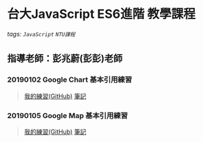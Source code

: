 # 台大JavaScript ES6進階 教學課程
###### tags: `JavaScript` `NTU課程`
指導老師：彭兆蔚(彭彭)老師
---
### 20190102 Google Chart 基本引用練習
>[我的練習(GitHub)](https://github.com/capeta0507/NTU_JS_Advance/tree/master/20190102)
>[筆記](https://hackmd.io/ukEkt8FOTCSiGTTk_10cCg)
### 20190105 Google Map 基本引用練習
>[我的練習(GitHub)](https://github.com/capeta0507/NTU_JS_Advance/tree/master/20190105)
>[筆記](https://hackmd.io/xLnM2X4nTICvs37wt4oWLQ)